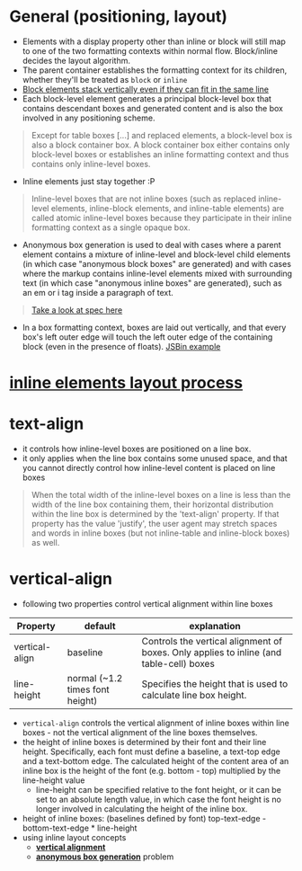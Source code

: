 # General (positioning, layout)

- Elements with a display property other than inline or block will still map to one of the two formatting contexts within normal flow. Block/inline decides the layout algorithm.
- The parent container establishes the formatting context for its children, whether they'll be treated as `block` or `inline`
 - [Block elements stack vertically even if they can fit in the same line](https://jsbin.com/rofuzofesa/1/edit?html,css,output)
 - Each block-level element generates a principal block-level box that contains descendant boxes and generated content and is also the box involved in any positioning scheme.
 > Except for table boxes [...] and replaced elements, a block-level box is also a block container box. A block container box either contains only block-level boxes or establishes an inline formatting context and thus contains only inline-level boxes.

 - Inline elements just stay together :P
 > Inline-level boxes that are not inline boxes (such as replaced inline-level elements, inline-block elements, and inline-table elements) are called atomic inline-level boxes because they participate in their inline formatting context as a single opaque box.

- Anonymous box generation is used to deal with cases where a parent element contains a mixture of inline-level and block-level child elements (in which case "anonymous block boxes" are generated) and with cases where the markup contains inline-level elements mixed with surrounding text (in which case "anonymous inline boxes" are generated), such as an em or i tag inside a paragraph of text.
> [Take a look at spec here](https://www.w3.org/TR/CSS2/visuren.html#anonymous-block-level)

- In a box formatting context, boxes are laid out vertically, and that every box's left outer edge will touch the left outer edge of the containing block (even in the presence of floats). [JSBin example](https://jsbin.com/yefehahiba/1/edit?html,css,output)

# [inline elements layout process](https://www.w3.org/TR/2011/REC-CSS2-20110607/visuren.html#inline-formatting)

# text-align
- it controls how inline-level boxes are positioned on a line box.
 - it only applies when the line box contains some unused space, and that you cannot directly control how inline-level content is placed on line boxes
 > When the total width of the inline-level boxes on a line is less than the width of the line box containing them, their horizontal distribution within the line box is determined by the 'text-align' property. If that property has the value 'justify', the user agent may stretch spaces and words in inline boxes (but not inline-table and inline-block boxes) as well.

# vertical-align
- following two properties control vertical alignment within line boxes

|Property|default|explanation|
|--------|-------|-----------|
|vertical-align|baseline|Controls the vertical alignment of boxes. Only applies to inline (and table-cell) boxes|
|line-height|normal (~1.2 times font height)|Specifies the height that is used to calculate line box height.|

- `vertical-align` controls the vertical alignment of inline boxes within line boxes - not the vertical alignment of the line boxes themselves.
- the height of inline boxes is determined by their font and their line height. Specifically, each font must define a baseline, a text-top edge and a text-bottom edge. The calculated height of the content area of an inline box is the height of the font (e.g. bottom - top) multiplied by the line-height value
  - line-height can be specified relative to the font height, or it can be set to an absolute length value, in which case the font height is no longer involved in calculating the height of the inline box.
- height of inline boxes: (baselines defined by font) top-text-edge - bottom-text-edge  * line-height
- using inline layout concepts
  - [**vertical alignment**](https://jsbin.com/tudepaguyi/1/edit?html,css,output)
  - [**anonymous box generation**](https://jsbin.com/maluqefoli/1/edit?html,css,output) problem
  
